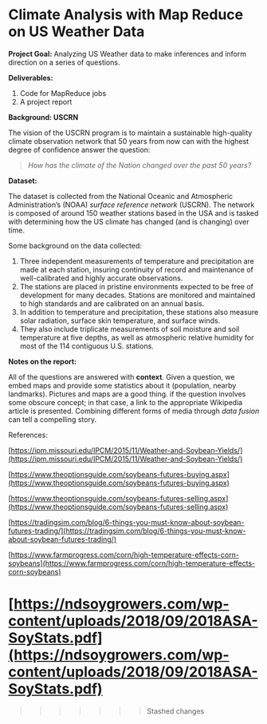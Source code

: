 # Climate Analysis with Map Reduce on US Weather Data

**Project Goal:** Analyzing US Weather data to make inferences and inform direction on a series of questions.

**Deliverables:**

1. Code for MapReduce jobs
2. A project report

**Background: USCRN**

The vision of the USCRN program is to maintain a sustainable high-quality climate observation network that 50 years from now can with the highest degree of confidence answer the question:

> *How has the climate of the Nation changed over the past 50 years?*

**Dataset:**

The dataset is collected from the National Oceanic and Atmospheric Administration’s (NOAA) *surface reference network* (USCRN). The network is composed of around 150 weather stations based in the USA and is tasked with determining how the US climate has changed (and is changing) over time.

Some background on the data collected:

1. Three independent measurements of temperature and precipitation are made at each station, insuring continuity of record and maintenance of well-calibrated and highly accurate observations.
2. The stations are placed in pristine environments expected to be free of development for many decades. Stations are monitored and maintained to high standards and are calibrated on an annual basis.
3. In addition to temperature and precipitation, these stations also measure solar radiation, surface skin temperature, and surface winds.
4. They also include triplicate measurements of soil moisture and soil temperature at five depths, as well as atmospheric relative humidity for most of the 114 contiguous U.S. stations.

**Notes on the report:**

All of the questions are answered with **context**. Given a question, we embed maps and provide some statistics about it (population, nearby landmarks). Pictures and maps are a good thing. if the question involves some obscure concept; in that case, a link to the appropriate Wikipedia article is presented. Combining different forms of media through *data fusion* can tell a compelling story.


References:

[https://ipm.missouri.edu/IPCM/2015/11/Weather-and-Soybean-Yields/](https://ipm.missouri.edu/IPCM/2015/11/Weather-and-Soybean-Yields/)

[https://www.theoptionsguide.com/soybeans-futures-buying.aspx](https://www.theoptionsguide.com/soybeans-futures-buying.aspx)

[https://www.theoptionsguide.com/soybeans-futures-selling.aspx](https://www.theoptionsguide.com/soybeans-futures-selling.aspx)

[https://tradingsim.com/blog/6-things-you-must-know-about-soybean-futures-trading/](https://tradingsim.com/blog/6-things-you-must-know-about-soybean-futures-trading/)

[https://www.farmprogress.com/corn/high-temperature-effects-corn-soybeans](https://www.farmprogress.com/corn/high-temperature-effects-corn-soybeans)

[https://ndsoygrowers.com/wp-content/uploads/2018/09/2018ASA-SoyStats.pdf](https://ndsoygrowers.com/wp-content/uploads/2018/09/2018ASA-SoyStats.pdf)
=======
>>>>>>> Stashed changes
